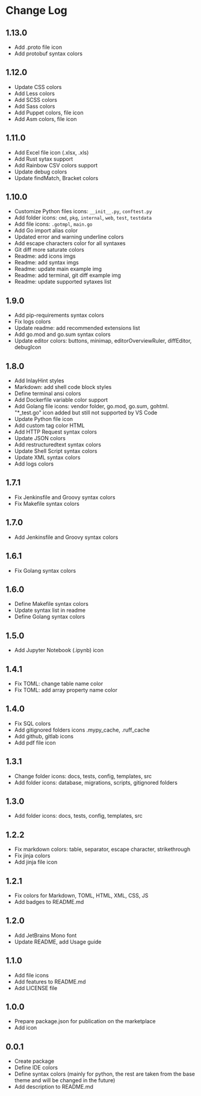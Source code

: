 # Change Log

## 1.13.0

- Add .proto file icon
- Add protobuf syntax colors

## 1.12.0

- Update CSS colors
- Add Less colors
- Add SCSS colors
- Add Sass colors
- Add Puppet colors, file icon
- Add Asm colors, file icon

## 1.11.0

- Add Excel file icon (.xlsx, .xls)
- Add Rust sytax support
- Add Rainbow CSV colors support
- Update debug colors
- Update findMatch, Bracket colors

## 1.10.0

- Customize Python files icons: `__init__.py`, `conftest.py`
- Add folder icons: `cmd`, `pkg`, `internal`, `web`, `test`, `testdata`
- Add file icons: `.gotmpl`, `main.go`
- Add Go import alias color
- Updated error and warning underline colors
- Add escape characters color for all syntaxes
- Git diff more saturate colors
- Readme: add icons imgs
- Readme: add syntax imgs
- Readme: update main example img
- Readme: add terminal, git diff example img
- Readme: update supported sytaxes list

## 1.9.0

- Add pip-requirements syntax colors
- Fix logs colors
- Update readme: add recommended extensions list
- Add go.mod and go.sum syntax colors
- Update editor colors: buttons, minimap, editorOverviewRuler, diffEditor, debugIcon

## 1.8.0

- Add InlayHint styles
- Markdown: add shell code block styles
- Define terminal ansi colors
- Add Dockerfile variable color support
- Add Golang file icons: vendor folder, go.mod, go.sum, gohtml. "*_test.go" icon added but still not supported by VS Code
- Update Python file icon
- Add custom tag color HTML
- Add HTTP Request syntax colors
- Update JSON colors
- Add restructuredtext syntax colors
- Update Shell Script syntax colors
- Update XML syntax colors
- Add logs colors

## 1.7.1

- Fix Jenkinsfile and Groovy syntax colors
- Fix Makefile syntax colors

## 1.7.0

- Add Jenkinsfile and Groovy syntax colors

## 1.6.1

- Fix Golang syntax colors

## 1.6.0

- Define Makefile syntax colors
- Update syntax list in readme
- Define Golang syntax colors

## 1.5.0

- Add Jupyter Notebook (.ipynb) icon

## 1.4.1

- Fix TOML: change table name color
- Fix TOML: add array property name color

## 1.4.0

- Fix SQL colors
- Add gitignored folders icons .mypy_cache, .ruff_cache
- Add github, gitlab icons
- Add pdf file icon

## 1.3.1

- Change folder icons: docs, tests, config, templates, src
- Add folder icons: database, migrations, scripts, gitignored folders

## 1.3.0

- Add folder icons: docs, tests, config, templates, src

## 1.2.2

- Fix markdown colors: table, separator, escape character, strikethrough
- Fix jinja colors
- Add jinja file icon

## 1.2.1

- Fix colors for Markdown, TOML, HTML, XML, CSS, JS
- Add badges to README.md

## 1.2.0

- Add JetBrains Mono font
- Update README, add Usage guide

## 1.1.0

- Add file icons
- Add features to README.md
- Add LICENSE file

## 1.0.0

- Prepare package.json for publication on the marketplace
- Add icon

## 0.0.1

- Create package
- Define IDE colors
- Define syntax colors (mainly for python, the rest are taken from the base theme and will be changed in the future)
- Add description to README.md
